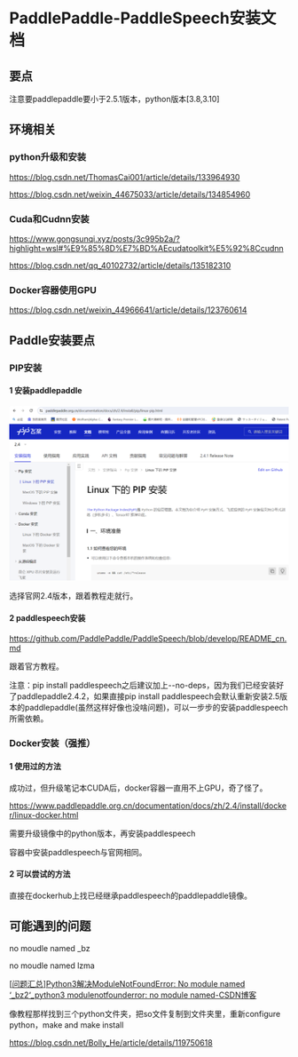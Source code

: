 # PaddlePaddle-PaddleSpeech安装文档

## 要点

注意要paddlepaddle要小于2.5.1版本，python版本[3.8,3.10]

## 环境相关

### python升级和安装

https://blog.csdn.net/ThomasCai001/article/details/133964930

https://blog.csdn.net/weixin_44675033/article/details/134854960

### Cuda和Cudnn安装

https://www.gongsunqi.xyz/posts/3c995b2a/?highlight=wsl#%E9%85%8D%E7%BD%AEcudatoolkit%E5%92%8Ccudnn

https://blog.csdn.net/qq_40102732/article/details/135182310

### Docker容器使用GPU

https://blog.csdn.net/weixin_44966641/article/details/123760614



## Paddle安装要点

### PIP安装

#### 1 安装paddlepaddle

![image-20240725163424476](PaddlePaddle-PaddleSpeech安装文档.assets/image-20240725163424476.png)

选择官网2.4版本，跟着教程走就行。

#### 2 paddlespeech安装

https://github.com/PaddlePaddle/PaddleSpeech/blob/develop/README_cn.md

跟着官方教程。

注意：pip install paddlespeech之后建议加上--no-deps，因为我们已经安装好了paddlepaddle2.4.2，如果直接pip install paddlespeech会默认重新安装2.5版本的paddlepaddle(虽然这样好像也没啥问题)，可以一步步的安装paddlespeech所需依赖。

### Docker安装（强推）

#### 1 使用过的方法

成功过，但升级笔记本CUDA后，docker容器一直用不上GPU，奇了怪了。

https://www.paddlepaddle.org.cn/documentation/docs/zh/2.4/install/docker/linux-docker.html

需要升级镜像中的python版本，再安装paddlespeech

容器中安装paddlespeech与官网相同。



#### 2 可以尝试的方法

直接在dockerhub上找已经继承paddlespeech的paddlepaddle镜像。



## 可能遇到的问题

no moudle named _bz

no moudle named lzma

[[问题汇总\]Python3解决ModuleNotFoundError: No module named ‘_bz2‘_python3 modulenotfounderror: no module named-CSDN博客](https://blog.csdn.net/claro/article/details/119409373)

像教程那样找到三个python文件夹，把so文件复制到文件夹里，重新configure python，make and make install

https://blog.csdn.net/Bolly_He/article/details/119750618

